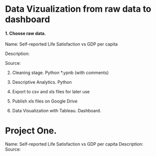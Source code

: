 # Data Vizualization from raw data to dashboard
#### 1. Choose raw data.

Name: Self-reported Life Satisfaction vs GDP per capita

Description:

Source:

2. Cleaning stage. Python
*.ypnb (with comments)

3. Descriptive Analytics. Python


4. Export to csv and xls files for later use


5. Publish xls files on Google Drive


6. Data Visualization with Tableau. Dashboard.

# Project One.
Name: Self-reported Life Satisfaction vs GDP per capita
Description:
Source:
